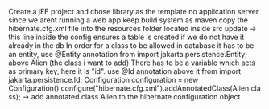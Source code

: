 Create a jEE project and chose library as the template
no application server since we arent running a web app
keep build system as maven
copy the hibernate.cfg.xml file into the resources folder located inside src
update -> this line inside the config ensures a table is created if we do not have it already in the db
In order for a class to be allowed in database it has to be an entity, use @Entity annotation from import jakarta.persistence.Entity; above Alien (the class i want to add)
There has to be a variable which acts as primary key, here it is "id". use @Id annotation above it from import jakarta.persistence.Id;
Configuration configuration = new Configuration().configure("hibernate.cfg.xml").addAnnotatedClass(Alien.class); -> add annotated class Alien to the hibernate configuration object
